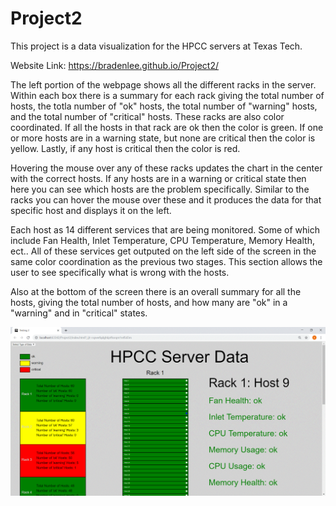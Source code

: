 # Project2

This project is a data visualization for the HPCC servers at Texas Tech.

Website Link: https://bradenlee.github.io/Project2/

The left portion of the webpage shows all the different racks in the server. Within each box there is a summary for each rack giving 
the total number of hosts, the totla number of "ok" hosts, the total number of "warning" hosts, and the total number of "critical" hosts.
These racks are also color coordinated. If all the hosts in that rack are ok then the color is green. If one or more hosts are in a
warning state, but none are critical then the color is yellow. Lastly, if any host is critical then the color is red.

Hovering the mouse over any of these racks updates the chart in the center with the correct hosts. If any hosts are in a warning or
critical state then here you can see which hosts are the problem specifically. Similar to the racks you can hover the mouse over these 
and it produces the data for that specific host and displays it on the left.

Each host as 14 different services that are being monitored. Some of which include Fan Health, Inlet Temperature, CPU Temperature, Memory
Health, ect.. All of these services get outputed on the left side of the screen in the same color coordination as the previous two stages.
This section allows the user to see specifically what is wrong with the hosts.

Also at the bottom of the screen there is an overall summary for all the hosts, giving the total number of hosts, and how many are "ok"
in a "warning" and in "critical" states.

![alt text](https://github.com/BradenLee/Project2/blob/master/p2LeeAli.gif)
